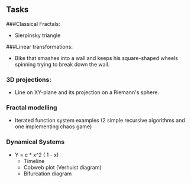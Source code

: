 ## Tasks

###Classical Fractals:

* Sierpinsky triangle

###Linear transformations:

* Bike that smashes into a wall and keeps his square-shaped wheels spinning trying to break down the wall. 

### 3D projections:

* Line on XY-plane and its projection on a Riemann's sphere.

### Fractal modelling 

* Iterated function system examples (2 simple recursive algorithms and one implementing chaos game)

### Dynamical Systems 

* Y = c * x^2 ( 1 - x) 
  *  Timeline
  *  Cobweb plot (Verhuist diagram)
  *  Bifurcation diagram
